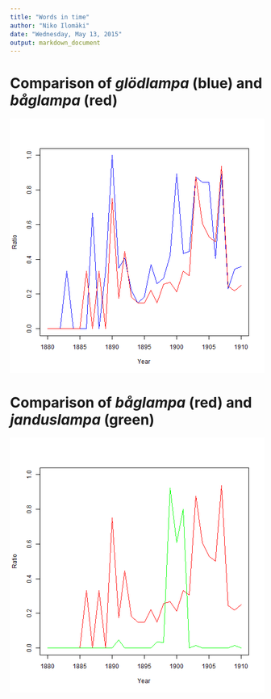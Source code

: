```yaml
---
title: "Words in time"
author: "Niko Ilomäki"
date: "Wednesday, May 13, 2015"
output: markdown_document
---
```




# Comparison of *glödlampa* (blue) and *båglampa* (red)

![plot of chunk comp](figure/comp-1.png) 

# Comparison of *båglampa* (red) and *janduslampa* (green)

![plot of chunk comp2](figure/comp2-1.png) 
